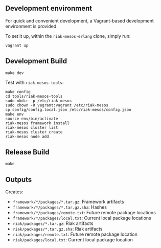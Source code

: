 ## Development environment

For quick and convenient development, a Vagrant-based development environment is provided.

To set it up, within the `riak-mesos-erlang` clone, simply run:

```
vagrant up
```


## Development Build

```
make dev
```

Test with `riak-mesos-tools`:

```
make config
cd tools/riak-mesos-tools
sudo mkdir -p /etc/riak-mesos
sudo chown -R vagrant:vagrant /etc/riak-mesos
cp config/config.local.json /etc/riak-mesos/config.json
make env
source env/bin/activate
riak-mesos framework install
riak-mesos cluster list
riak-mesos cluster create
riak-mesos node add
```

## Release Build

```
make
```

## Outputs

Creates:

* `framework/*/packages/*.tar.gz`: Framework artifacts
* `framework/*/packages/*.tar.gz.sha`: Hashes
* `framework/*/packages/remote.txt`: Future remote package locations
* `framework/*/packages/local.txt`: Current local package locations
* `riak/packages/*.tar.gz`: Riak artifacts
* `riak/packages/*.tar.gz.sha`: Riak artifacts
* `riak/packages/remote.txt`: Future remote package location
* `riak/packages/local.txt`: Current local package location

